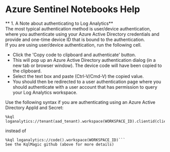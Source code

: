 # Azure Sentinel Notebooks Help

** 1. A Note about authenticating to Log Analytics**<br>
The most typical authentication method is user/device authentication, where you authenticate using your Azure Active Directory credentials and provide and one-time device ID that is bound to the authentication.<br>
If you are using user/device authentication, run the following cell. 
- Click the 'Copy code to clipboard and authenticate' button.
- This will pop up an Azure Active Directory authentication dialog (in a new tab or browser window). The device code will have been copied to the clipboard. 
- Select the text box and paste (Ctrl-V/Cmd-V) the copied value. 
- You should then be redirected to a user authentication page where you should authenticate with a user account that has permission to query your Log Analytics workspace.

Use the following syntax if you are authenticating using an Azure Active Directory AppId and Secret:
```
%kql loganalytics://tenant(aad_tenant).workspace(WORKSPACE_ID).clientid(client_id).clientsecret(client_secret)
```
instead of
```
%kql loganalytics://code().workspace(WORKSPACE_ID)```
See the KqlMagic github (above for more details)